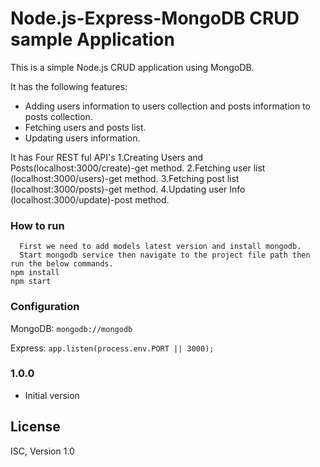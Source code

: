 # Node.js-Express-MongoDB CRUD sample Application

This is a simple Node.js CRUD application using MongoDB.

It has the following features:

+ Adding users information to users collection and posts information to posts collection.
+ Fetching users and posts list.
+ Updating users information. 

It has Four REST ful API's 
1.Creating Users and Posts(localhost:3000/create)-get method.
2.Fetching user list (localhost:3000/users)-get method.
3.Fetching post list (localhost:3000/posts)-get method.
4.Updating user Info (localhost:3000/update)-post method.

### How to run
      First we need to add models latest version and install mongodb. 
      Start mongodb service then navigate to the project file path then run the below commands. 
	npm install
	npm start

### Configuration

MongoDB: `mongodb://mongodb`

Express: `app.listen(process.env.PORT || 3000);`


### 1.0.0

- Initial version

## License

ISC, Version 1.0

